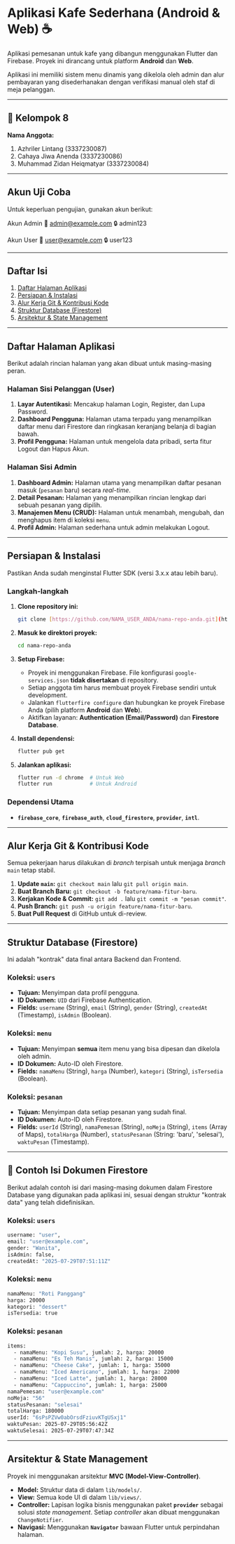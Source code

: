 # Aplikasi Kafe Sederhana (Android & Web) ☕

Aplikasi pemesanan untuk kafe yang dibangun menggunakan Flutter dan Firebase. Proyek ini dirancang untuk platform **Android** dan **Web**.

Aplikasi ini memiliki sistem menu dinamis yang dikelola oleh admin dan alur pembayaran yang disederhanakan dengan verifikasi manual oleh staf di meja pelanggan.

---

## 👥 Kelompok 8
**Nama Anggota:**
1. Azhriler Lintang (3337230087)
2. Cahaya Jiwa Anenda (3337230086)
3. Muhammad Zidan Heiqmatyar (3337230084)

---

## Akun Uji Coba
Untuk keperluan pengujian, gunakan akun berikut:

Akun Admin
📧 admin@example.com
🔒 admin123

Akun User
📧 user@example.com
🔒 user123

---
## Daftar Isi
1.  [Daftar Halaman Aplikasi](#daftar-halaman-aplikasi)
2.  [Persiapan & Instalasi](#persiapan--instalasi)
3.  [Alur Kerja Git & Kontribusi Kode](#alur-kerja-git--kontribusi-kode)
4.  [Struktur Database (Firestore)](#struktur-database-firestore)
5.  [Arsitektur & State Management](#arsitektur--state-management)

---

## Daftar Halaman Aplikasi

Berikut adalah rincian halaman yang akan dibuat untuk masing-masing peran.

### Halaman Sisi Pelanggan (User)
1.  **Layar Autentikasi:** Mencakup halaman Login, Register, dan Lupa Password.
2.  **Dashboard Pengguna:** Halaman utama terpadu yang menampilkan daftar menu dari Firestore dan ringkasan keranjang belanja di bagian bawah.
3.  **Profil Pengguna:** Halaman untuk mengelola data pribadi, serta fitur Logout dan Hapus Akun.

### Halaman Sisi Admin
1.  **Dashboard Admin:** Halaman utama yang menampilkan daftar pesanan masuk (`pesanan` baru) secara *real-time*.
2.  **Detail Pesanan:** Halaman yang menampilkan rincian lengkap dari sebuah pesanan yang dipilih.
3.  **Manajemen Menu (CRUD):** Halaman untuk menambah, mengubah, dan menghapus item di koleksi `menu`.
4.  **Profil Admin:** Halaman sederhana untuk admin melakukan Logout.

---

## Persiapan & Instalasi

Pastikan Anda sudah menginstal Flutter SDK (versi 3.x.x atau lebih baru).

### Langkah-langkah
1.  **Clone repository ini:**
    ```bash
    git clone [https://github.com/NAMA_USER_ANDA/nama-repo-anda.git](https://github.com/NAMA_USER_ANDA/nama-repo-anda.git)
    ```
2.  **Masuk ke direktori proyek:**
    ```bash
    cd nama-repo-anda
    ```
3.  **Setup Firebase:**
    * Proyek ini menggunakan Firebase. File konfigurasi `google-services.json` **tidak disertakan** di repository.
    * Setiap anggota tim harus membuat proyek Firebase sendiri untuk development.
    * Jalankan `flutterfire configure` dan hubungkan ke proyek Firebase Anda (pilih platform **Android** dan **Web**).
    * Aktifkan layanan: **Authentication (Email/Password)** dan **Firestore Database**.

4.  **Install dependensi:**
    ```bash
    flutter pub get
    ```
5.  **Jalankan aplikasi:**
    ```bash
    flutter run -d chrome  # Untuk Web
    flutter run            # Untuk Android
    ```

### Dependensi Utama
* **`firebase_core`**, **`firebase_auth`**, **`cloud_firestore`**, **`provider`**, **`intl`**.

---

## Alur Kerja Git & Kontribusi Kode

Semua pekerjaan harus dilakukan di *branch* terpisah untuk menjaga *branch* `main` tetap stabil.

1.  **Update `main`:** `git checkout main` lalu `git pull origin main`.
2.  **Buat Branch Baru:** `git checkout -b feature/nama-fitur-baru`.
3.  **Kerjakan Kode & Commit:** `git add .` lalu `git commit -m "pesan commit"`.
4.  **Push Branch:** `git push -u origin feature/nama-fitur-baru`.
5.  **Buat Pull Request** di GitHub untuk di-review.

---

## Struktur Database (Firestore)

Ini adalah "kontrak" data final antara Backend dan Frontend.

### Koleksi: `users`
* **Tujuan:** Menyimpan data profil pengguna.
* **ID Dokumen:** `UID` dari Firebase Authentication.
* **Fields:** `username` (String), `email` (String), `gender` (String), `createdAt` (Timestamp), `isAdmin` (Boolean).

### Koleksi: `menu`
* **Tujuan:** Menyimpan **semua** item menu yang bisa dipesan dan dikelola oleh admin.
* **ID Dokumen:** Auto-ID oleh Firestore.
* **Fields:** `namaMenu` (String), `harga` (Number), `kategori` (String), `isTersedia` (Boolean).

### Koleksi: `pesanan`
* **Tujuan:** Menyimpan data setiap pesanan yang sudah final.
* **ID Dokumen:** Auto-ID oleh Firestore.
* **Fields:** `userId` (String), `namaPemesan` (String), `noMeja` (String), `items` (Array of Maps), `totalHarga` (Number), `statusPesanan` (String: 'baru', 'selesai'), `waktuPesan` (Timestamp).

---
## 📄 Contoh Isi Dokumen Firestore

Berikut adalah contoh isi dari masing-masing dokumen dalam Firestore Database yang digunakan pada aplikasi ini, sesuai dengan struktur "kontrak data" yang telah didefinisikan.

### Koleksi: `users`
```bash
username: "user",
email: "user@example.com",
gender: "Wanita",
isAdmin: false,
createdAt: "2025-07-29T07:51:11Z"
```

### Koleksi: `menu`
```bash
namaMenu: "Roti Panggang"
harga: 20000
kategori: "dessert"
isTersedia: true
```

### Koleksi: `pesanan`
```bash
items:
  - namaMenu: "Kopi Susu", jumlah: 2, harga: 20000
  - namaMenu: "Es Teh Manis", jumlah: 2, harga: 15000
  - namaMenu: "Cheese Cake", jumlah: 1, harga: 35000
  - namaMenu: "Iced Americano", jumlah: 1, harga: 22000
  - namaMenu: "Iced Latte", jumlah: 1, harga: 28000
  - namaMenu: "Cappuccino", jumlah: 1, harga: 25000
namaPemesan: "user@example.com"
noMeja: "56"
statusPesanan: "selesai"
totalHarga: 180000
userId: "6sPsPZVw0abOrsdFziuvKTgUSxj1"
waktuPesan: 2025-07-29T05:56:42Z
waktuSelesai: 2025-07-29T07:47:34Z
```

---

## Arsitektur & State Management

Proyek ini menggunakan arsitektur **MVC (Model-View-Controller)**.

* **Model:** Struktur data di dalam `lib/models/`.
* **View:** Semua kode UI di dalam `lib/views/`.
* **Controller:** Lapisan logika bisnis menggunakan paket **`provider`** sebagai solusi *state management*. Setiap *controller* akan dibuat menggunakan `ChangeNotifier`.
* **Navigasi:** Menggunakan **`Navigator`** bawaan Flutter untuk perpindahan halaman.
